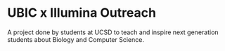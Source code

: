 # UBIC x Illumina Outreach

A project done by students at UCSD to teach and inspire next generation students about Biology and Computer Science. 
